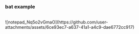 <h3>bat example</h3><br>
![notepad_Nq5o2vGmaO](https://github.com/user-attachments/assets/6ce93ec7-a637-41a1-a4c9-dae6772cc917)
